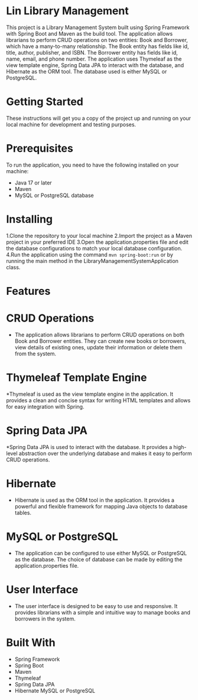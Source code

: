 # Lin Library Management
This project is a Library Management System built using Spring Framework with Spring Boot and Maven as the build tool. The application allows librarians to perform CRUD operations on two entities: Book and Borrower, which have a many-to-many relationship. The Book entity has fields like id, title, author, publisher, and ISBN. The Borrower entity has fields like id, name, email, and phone number. The application uses Thymeleaf as the view template engine, Spring Data JPA to interact with the database, and Hibernate as the ORM tool. The database used is either MySQL or PostgreSQL.
# Getting Started
These instructions will get you a copy of the project up and running on your local machine for development and testing purposes.

# Prerequisites
To run the application, you need to have the following installed on your machine:

* Java 17 or later
* Maven
* MySQL or PostgreSQL database
# Installing
1.Clone the repository to your local machine
2.Import the project as a Maven project in your preferred IDE
3.Open the application.properties file and edit the database configurations to match your local database configuration.
4.Run the application using the command `mvn spring-boot:run` or by running the main method in the LibraryManagementSystemApplication class.

# Features
# CRUD Operations
* The application allows librarians to perform CRUD operations on both Book and Borrower entities. They can create new books or borrowers, view details of existing ones, update their information or delete them from the system.

# Thymeleaf Template Engine
*Thymeleaf is used as the view template engine in the application. It provides a clean and concise syntax for writing HTML templates and allows for easy integration with Spring.

# Spring Data JPA
*Spring Data JPA is used to interact with the database. It provides a high-level abstraction over the underlying database and makes it easy to perform CRUD operations.

# Hibernate
* Hibernate is used as the ORM tool in the application. It provides a powerful and flexible framework for mapping Java objects to database tables.

# MySQL or PostgreSQL
* The application can be configured to use either MySQL or PostgreSQL as the database. The choice of database can be made by editing the application.properties file.
# User Interface
* The user interface is designed to be easy to use and responsive. It provides librarians with a simple and intuitive way to manage books and borrowers in the system.

# Built With
* Spring Framework
* Spring Boot
* Maven
* Thymeleaf
* Spring Data JPA
* Hibernate
MySQL or PostgreSQL
